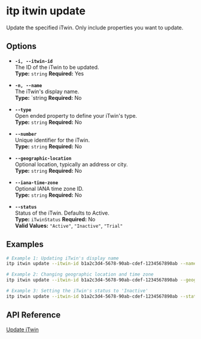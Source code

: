 # itp itwin update

Update the specified iTwin. Only include properties you want to update.

## Options

- **`-i, --itwin-id`**  
  The ID of the iTwin to be updated.  
  **Type:** `string` **Required:** Yes

- **`-n, --name`**  
  The iTwin's display name.  
  **Type:** `string **Required:** No

- **`--type`**  
  Open ended property to define your iTwin's type.  
  **Type:** `string` **Required:** No

- **`--number`**  
  Unique identifier for the iTwin.  
  **Type:** `string` **Required:** No

- **`--geographic-location`**  
  Optional location, typically an address or city.  
  **Type:** `string` **Required:** No

- **`--iana-time-zone`**  
  Optional IANA time zone ID.  
  **Type:** `string` **Required:** No

- **`--status`**  
  Status of the iTwin. Defaults to Active.  
  **Type:** `iTwinStatus` **Required:** No  
  **Valid Values:** `"Active"`, `"Inactive"`, `"Trial"`

## Examples

```bash
# Example 1: Updating iTwin's display name
itp itwin update --itwin-id b1a2c3d4-5678-90ab-cdef-1234567890ab --name "Updated Portfolio"

# Example 2: Changing geographic location and time zone
itp itwin update --itwin-id b1a2c3d4-5678-90ab-cdef-1234567890ab --geographic-location "New York, NY" --iana-time-zone America/New_York

# Example 3: Setting the iTwin's status to 'Inactive'
itp itwin update --itwin-id b1a2c3d4-5678-90ab-cdef-1234567890ab --status Inactive
```

## API Reference

[Update iTwin](https://developer.bentley.com/apis/itwins/operations/update-itwin/)
